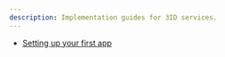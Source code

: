 ```yaml
---
description: Implementation guides for 3ID services.
---
```


* [Setting up your first app](./app-setup.md)
